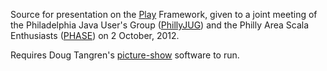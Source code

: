 Source for presentation on the [Play][] Framework, given to a joint meeting of
the Philadelphia Java User's Group ([PhillyJUG][]) and the Philly Area Scala
Enthusiasts ([PHASE][]) on 2 October, 2012.

Requires Doug Tangren's [picture-show][] software to run.

[Play]: http://playframework.org/
[evolutions]: http://scala.playframework.org/documentation/2.0.3/Evolutions
[PhillyJUG]: http://phillyjug.skookle.com/
[PHASE]: http://scala-phase.org/
[picture-show]: https://github.com/softprops/picture-show
